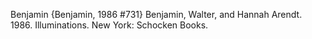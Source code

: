﻿Benjamin
{Benjamin, 1986 #731}
Benjamin, Walter, and Hannah Arendt. 1986. Illuminations. New York: Schocken Books.

